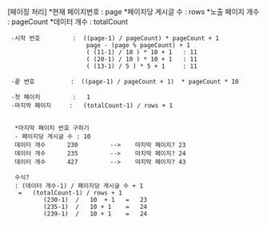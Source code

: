 [페이징 처리]
     *현재 페이지번호       :  page
     *페이지당 게시글 수    :  rows
     *노출 페이지 개수      :  pageCount
     *데이터 개수 	        :  totalCount

     -시작 번호 	    :  ((page-1) / pageCount) * pageCount + 1 
                          page - (page % pageCount) + 1 
                          ( (11-1) / 10 ) * 10 + 1   : 11
                          ( (20-1) / 10 ) * 10 + 1   : 11
                          ( (13-1) / 5 ) * 5 + 1     : 11
                        
     -끝 번호 	        :  ((page-1) / pageCount + 1)  * pageCount * 10 

     -첫 페이지 	    :   1
     -마지막 페이지     :   (totalCount-1) / rows + 1

 
      *마지막 페이지 번호 구하기
      - 페이지당 게시글 수 : 10
      데이터 개수      230         -->    마지막 페이지? 23
      데이터 개수      235         -->    마지막 페이지? 24
      데이터 개수      427         -->    마지막 페이지? 43

      수식?
      : (데이터 개수-1) / 페이지당 게시글 수 + 1
       =   (totalCount-1) / rows + 1
              (230-1)  /   10  + 1   =   23
              (235-1)  /   10 + 1    =   24
              (239-1)  /   10 + 1    =   24